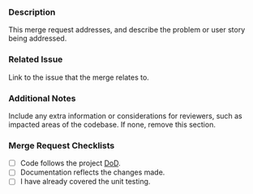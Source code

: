 ### Description
This merge request addresses, and describe the problem or user story being addressed.

### Related Issue
Link to the issue that the merge relates to.

### Additional Notes
Include any extra information or considerations for reviewers, such as impacted areas of the codebase. If none, remove this section.

### Merge Request Checklists
- [ ] Code follows the project [DoD](https://git.chalmers.se/courses/dit355/2023/student-teams/dit356-2023-16/flossboss/-/wikis/Definition%20of%20Done).
- [ ] Documentation reflects the changes made.
- [ ] I have already covered the unit testing.
